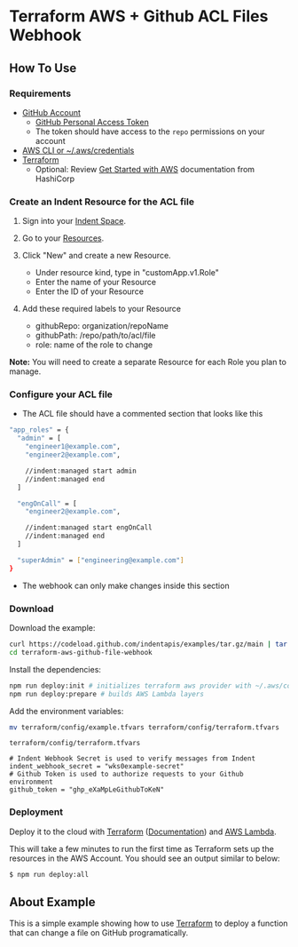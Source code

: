# Terraform AWS + Github ACL Files Webhook

## How To Use

### Requirements

- [GitHub Account](https://github.com)
  - [GitHub Personal Access Token](https://docs.github.com/en/github/authenticating-to-github/keeping-your-account-and-data-secure/creating-a-personal-access-token)
  - The token should have access to the `repo` permissions on your account
- [AWS CLI or ~/.aws/credentials](https://docs.aws.amazon.com/cli/latest/userguide/cli-configure-quickstart.html)
- [Terraform](https://terraform.io)
  - Optional: Review [Get Started with AWS](https://learn.hashicorp.com/collections/terraform/aws-get-started) documentation from HashiCorp

### Create an Indent Resource for the ACL file

1. Sign into your [Indent Space](https://indent.com/spaces).
1. Go to your [Resources](https://indent.com/spaces?next=/manage/spaces/[space]/resources/new).
1. Click "New" and create a new Resource.

   - Under resource kind, type in "customApp.v1.Role"
   - Enter the name of your Resource
   - Enter the ID of your Resource

1. Add these required labels to your Resource

   - githubRepo: organization/repoName
   - githubPath: /repo/path/to/acl/file
   - role: name of the role to change

**Note:** You will need to create a separate Resource for each Role you plan to manage.

### Configure your ACL file

- The ACL file should have a commented section that looks like this

```bash
"app_roles" = {
  "admin" = [
    "engineer1@example.com",
    "engineer2@example.com",

    //indent:managed start admin
    //indent:managed end
  ]

  "engOnCall" = [
    "engineer2@example.com",

    //indent:managed start engOnCall
    //indent:managed end
  ]

  "superAdmin" = ["engineering@example.com"]
}
```

- The webhook can only make changes inside this section

### Download

Download the example:

```bash
curl https://codeload.github.com/indentapis/examples/tar.gz/main | tar -xz --strip=3 examples-main/webhooks/change/terraform-aws-github-file-webhook
cd terraform-aws-github-file-webhook
```

Install the dependencies:

```bash
npm run deploy:init # initializes terraform aws provider with ~/.aws/config
npm run deploy:prepare # builds AWS Lambda layers
```

Add the environment variables:

```bash
mv terraform/config/example.tfvars terraform/config/terraform.tfvars
```

`terraform/config/terraform.tfvars`

```hcl
# Indent Webhook Secret is used to verify messages from Indent
indent_webhook_secret = "wks0example-secret"
# Github Token is used to authorize requests to your Github environment
github_token = "ghp_eXaMpLeGithubToKeN"
```

### Deployment

Deploy it to the cloud with [Terraform](https://terraform.io) ([Documentation](https://terraform.io/docs/)) and [AWS Lambda](https://aws.amazon.com/lambda/).

This will take a few minutes to run the first time as Terraform sets up the resources in the AWS Account. You should see an output similar to below:

```bash
$ npm run deploy:all
```

## About Example

This is a simple example showing how to use [Terraform](https://terraform.io) to deploy a function that can change a file on GitHub programatically.
